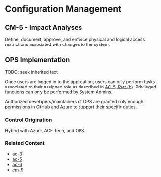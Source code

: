 # Configuration Management
## CM-5 - Impact Analyses

Define, document, approve, and enforce physical and logical access restrictions associated with changes to the system.

## OPS Implementation

TODO: seek inherited text

Once users are logged in to the application, users can only perform tasks associated to their assigned role as described in [AC-5, Part (b)](../ac/ac-05.md).  Privileged functions can only be performed by System Admins.

Authorized developers/maintainers of OPS are granted only enough permissions in GitHub and Azure to support their specific duties.

### Control Origination

Hybrid with Azure, ACF Tech, and OPS.

### Related Content

* [ac-3](../ac/ac-03.md)
* [ac-5](../ac/ac-05.md)
* [ac-6](../ac/ac-06.md)
* [cm-9](./cm-09.md)

